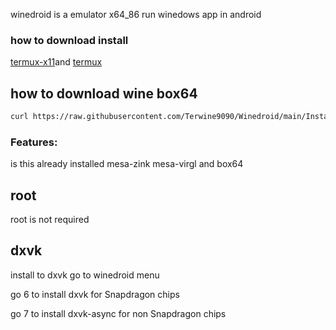 
winedroid is a emulator x64_86 run winedows app in android
### how to download install
[termux-x11](https://raw.githubusercontent.com/olegos2/mobox/main/components/termux-x11.apk)and
[termux](https://f-droid.org/repo/com.termux_118.apk)
## how to download wine box64
```bash
curl https://raw.githubusercontent.com/Terwine9090/Winedroid/main/Install.sh >> install.sh && bash install.sh
````
### Features:
is this already installed mesa-zink mesa-virgl and box64
## root
root is not required
## dxvk
install to dxvk go to winedroid menu 

go 6 to install dxvk for Snapdragon chips

go 7 to install dxvk-async for non Snapdragon chips
